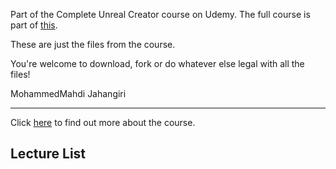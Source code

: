 Part of the Complete Unreal Creator course on Udemy. The full course is part of [this](https://www.kickstarter.com/projects/bentristem/learn-to-make-video-games-unreal-developer-course).

These are just the files from the course.

You're welcome to download, fork or do whatever else legal with all the files!

MohammedMahdi Jahangiri

---
Click [here](https://www.udemy.com/unrealcourse?couponCode=GitHubSpecial) to find out more about the course.

## Lecture List

